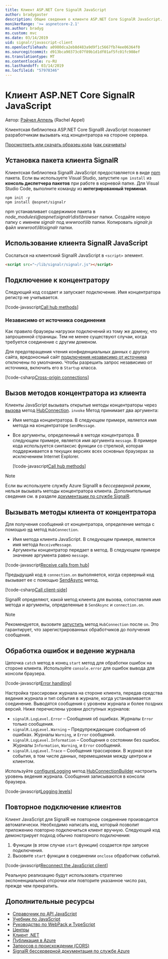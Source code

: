 ```yaml
---
title: Клиент ASP.NET Core SignalR JavaScript
author: bradygaster
description: Общие сведения о клиенте ASP.NET Core SignalR JavaScript.
monikerRange: '>= aspnetcore-2.1'
ms.author: bradyg
ms.custom: mvc
ms.date: 03/14/2019
uid: signalr/javascript-client
ms.openlocfilehash: a0980dca2eb8d483a9d9f1c5667fb74ee06364f0
ms.sourcegitcommit: d913bca90373c07f89b1d1df01af5fc01fc908ef
ms.translationtype: MT
ms.contentlocale: ru-RU
ms.lasthandoff: 03/14/2019
ms.locfileid: "57978346"
---
```

# <a name="aspnet-core-signalr-javascript-client"></a>Клиент ASP.NET Core SignalR JavaScript

Автор: [Рэйчел Аппель](http://twitter.com/rachelappel) (Rachel Appel)

Клиентская библиотека ASP.NET Core SignalR JavaScript позволяет разработчикам вызывать код концентратора на стороне сервера.

[Просмотреть или скачать образец кода](https://github.com/aspnet/Docs/tree/live/aspnetcore/signalr/javascript-client/sample) ([как скачивать](xref:index#how-to-download-a-sample))

## <a name="install-the-signalr-client-package"></a>Установка пакета клиента SignalR

Клиентская библиотека SignalR JavaScript предоставляется в виде [npm](https://www.npmjs.com/) пакета. Если вы используете Visual Studio, запустите `npm install` из **консоль диспетчера пакетов** при работе в корневой папке. Для Visual Studio Code, выполните команду из **интегрированный терминал**.

  ```console
  npm init -y
  npm install @aspnet/signalr
  ```

npm устанавливает содержимое пакета в *node_modules\\@aspnet\signalr\dist\browser* папки. Создайте новую папку с именем *signalr* под *wwwroot\\lib* папки. Копировать *signalr.js* файл *wwwroot\lib\signalr* папки.

## <a name="use-the-signalr-javascript-client"></a>Использование клиента SignalR JavaScript

Сослаться на клиентский SignalR JavaScript в `<script>` элемент.

```html
<script src="~/lib/signalr/signalr.js"></script>
```

## <a name="connect-to-a-hub"></a>Подключение к концентратору

Следующий код создает и запускает подключение. Имя концентратора регистр не учитывается.

[!code-javascript[Call hub methods](javascript-client/sample/wwwroot/js/chat.js?range=9-13,43-45)]

### <a name="cross-origin-connections"></a>Независимо от источника соединения

Как правило браузеры нагрузки подключений из тому же домену, что запрошенной страницы. Тем не менее существуют случаи, когда требуется соединение с другим доменом.

Для предотвращения чтения конфиденциальных данных с другого сайта, вредоносный сайт [подключения независимо от источника](xref:security/cors) отключены по умолчанию. Чтобы разрешить запрос независимо от источника, включить его в `Startup` класса.

[!code-csharp[Cross-origin connections](javascript-client/sample/Startup.cs?highlight=29-35,56)]

## <a name="call-hub-methods-from-client"></a>Вызов методов концентратора из клиента

Клиенты JavaScript вызывать открытые методы концентраторы через [вызова](/javascript/api/%40aspnet/signalr/hubconnection#invoke) метод [HubConnection](/javascript/api/%40aspnet/signalr/hubconnection). `invoke` Метод принимает два аргумента:

* Имя метода концентратора. В следующем примере, является имя метода на концентраторе `SendMessage`.
* Все аргументы, определенный в методе концентратора. В следующем примере, является имя аргумента `message`. В примере кода используется синтаксис функции со стрелкой, которая поддерживается в текущих версиях всех основных браузерах за исключением Internet Explorer.

  [!code-javascript[Call hub methods](javascript-client/sample/wwwroot/js/chat.js?range=24)]

> [!NOTE]
> Если вы используете службу Azure SignalR в *бессерверной режим*, нельзя вызывать методы концентратора клиента. Дополнительные сведения см. в разделе [документации по службе SignalR](/azure/azure-signalr/signalr-concept-serverless-development-config).

## <a name="call-client-methods-from-hub"></a>Вызывать методы клиента от концентратора

Для получения сообщений от концентратора, определение метода с помощью [на](/javascript/api/%40aspnet/signalr/hubconnection#on) метод `HubConnection`.

* Имя метода клиента JavaScript. В следующем примере, является имя метода `ReceiveMessage`.
* Аргументы концентратор передает в метод. В следующем примере значение аргумента равно `message`.

[!code-javascript[Receive calls from hub](javascript-client/sample/wwwroot/js/chat.js?range=14-19)]

Предыдущий код в `connection.on` выполняется, когда серверный код вызывает ее с помощью [SendAsync](/dotnet/api/microsoft.aspnetcore.signalr.clientproxyextensions.sendasync) метод.

[!code-csharp[Call client-side](javascript-client/sample/hubs/chathub.cs?range=8-11)]

SignalR определяют, какой метод клиента для вызова, сопоставляя имя метода и аргументы, определенные в `SendAsync` и `connection.on`.

> [!NOTE]
> Рекомендуется, вызовите [запустить](/javascript/api/%40aspnet/signalr/hubconnection#start) метод `HubConnection` после `on`. Это гарантирует, что зарегистрированных обработчиков до получения сообщения.

## <a name="error-handling-and-logging"></a>Обработка ошибок и ведение журнала

Цепочка `catch` метод в конец `start` метод для обработки ошибок на стороне клиента. Используйте `console.error` для ошибок вывода для консоли браузера.

[!code-javascript[Error handling](javascript-client/sample/wwwroot/js/chat.js?range=49-51)]

Настройка трассировки журнала на стороне клиента, передав средства ведения журнала и тип события в журнале, когда устанавливается соединение. Выводятся сообщения с уровнем журнала и более поздних версий. Ниже перечислены уровни доступных журналов:

* `signalR.LogLevel.Error` &ndash; Сообщения об ошибках. Журналы `Error` только сообщения.
* `signalR.LogLevel.Warning` &ndash; Предупреждающие сообщения об ошибках. Журналы `Warning`, и `Error` сообщений.
* `signalR.LogLevel.Information` &ndash; Сообщения о состоянии без ошибок. Журналы `Information`, `Warning`, и `Error` сообщений.
* `signalR.LogLevel.Trace` &ndash; Сообщения трассировки. В журнал все события, в том числе данных, перемещаемая между центром и клиентом.

Используйте [configureLogging](/javascript/api/%40aspnet/signalr/hubconnectionbuilder#configurelogging) метод [HubConnectionBuilder](/javascript/api/%40aspnet/signalr/hubconnectionbuilder) настроить уровень ведения журнала. Сообщения записываются в консоли браузера.

[!code-javascript[Logging levels](javascript-client/sample/wwwroot/js/chat.js?range=9-12)]

## <a name="reconnect-clients"></a>Повторное подключение клиентов

Клиент JavaScript для SignalR не повторное соединение производится автоматически. Необходимо написать код, который позволит приложению повторно подключиться клиент вручную. Следующий код демонстрирует подход обычно повторного подключения:

1. Функции (в этом случае `start` функции) создается при запуске подключения.
1. Вызовите `start` функции в соединении `onclose` обработчик событий.

[!code-javascript[Reconnect the JavaScript client](javascript-client/sample/wwwroot/js/chat.js?range=28-40)]

Реальную реализацию будут использовать стратегию экспоненциальной отсрочки или повторите указанное число раз, прежде чем прекратить. 

## <a name="additional-resources"></a>Дополнительные ресурсы

* [Справочник по API JavaScript](/javascript/api/?view=signalr-js-latest)
* [Учебник по JavaScript](xref:tutorials/signalr)
* [Руководство по WebPack и TypeScript](xref:tutorials/signalr-typescript-webpack)
* [Центры](xref:signalr/hubs)
* [Клиент .NET](xref:signalr/dotnet-client)
* [Публикация в Azure](xref:signalr/publish-to-azure-web-app)
* [Запросов о происхождении (CORS)](xref:security/cors)
* [SignalR бессерверной документация по службе Azure](/azure/azure-signalr/signalr-concept-serverless-development-config)
